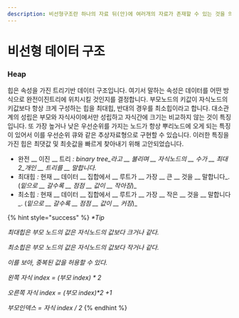 ```yaml
---
description: 비선형구조란 하나의 자료 뒤(안)에 여러개의 자료가 존재할 수 있는 것을 의미 합니다.
---
```


# 비선형 데이터 구조



### **Heap**

힙은 속성을 가진 트리기반 데이터 구조입니다. 여기서 말하는 속성은 데이터를 어떤 방식으로 완전이진트리에 위치시킬 것인지를 결정합니다. 부모노드의 키값이 자식노드의 키값보다 항상 크게 구성하는 힙을 최대힙, 반대의 경우를 최소힙이라고 합니다. 대소관계의 성립은 부모와 자식사이에서만 성립하고 자식간에 크기는 비교하지 않는 것이 특징입니다. 또 가장 높거나 낮은 우선순위를 가지는 노드가 항상 뿌리노드에 오게 되는 특징이 있어서 이를 우선순위 큐와 같은 추상자료형으로 구현할 수 있습니다. 이러한 특징을 가진 힙은 최댓값 및 최솟값을 빠르게 찾아내기 위해 고안되었습니다.

* 완전 __ 이진 __ 트리 _: binary tree_라고 __ 불리며 __ 자식노드의 __ 수가 __ 최대 _2_개인 __ 트리를 __ 말합니다_._
* 최대힙 _:_ 현재 __ 데이터 __ 집합에서 __ 루트가 __ 가장 __ 큰 __ 것을 __ 말합니다_. (_밑으로 __ 갈수록 __ 점점 __ 값이 __ 작아짐_)_
* 최소힙 _:_ 현재 __ 데이터 __ 집합에서 __ 루트가 __ 가장 __ 작은 __ 것을 __ 말합니다_. (_밑으로 __ 갈수록 __ 점점 __ 값이 __ 커짐_)_

{% hint style="success" %}
_\*Tip_

_최대힙은 부모 노드의 값은 자식노드의 값보다 크거나 같다._

_최소힙은 부모 노드의 값은 자식노드의 값보다 작거나 같다._

_이를 보아, 중복된 값을 허용할 수 있다._

_왼쪽 자식 index = (부모 index) \* 2_

_오른쪽 자식 index = (부모 index)\*2 +1_

_부모인덱스 = 자식 index / 2_
{% endhint %}

